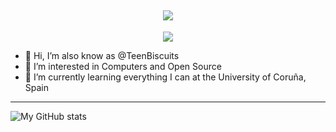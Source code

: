 <!-- https://github.com/denvercoder1/readme-typing-svg -->
<h2 align="center">
  <a href="https://git.io/typing-svg">
    <img src="https://readme-typing-svg.demolab.com/?lines=¡Hola!+👋;+Soy+Pablo+Portas+López;Estudante+de+Enxeñería+Informática;Computer+Engineering+Student+at+the+UDC">
  </a>
</h1>

<!-- https://github.com/tandpfun/skill-icons -->
<p align="center">
  <a href="https://skillicons.dev">
    <img src="https://skillicons.dev/icons?i=git,github,docker,c,python,cloudflare,discord,bots,linux,md,py" />
  </a>
</p>

- 👋 Hi, I’m also know as @TeenBiscuits
- 👀 I’m interested in Computers and Open Source
- 🌱 I’m currently learning everything I can at the University of Coruña, Spain

***

<!-- https://github.com/anuraghazra/github-readme-stats -->
![My GitHub stats](https://github-readme-stats.vercel.app/api?username=TeenBiscuits&theme=dark\&show_icons=true\&rank_icon=github)
